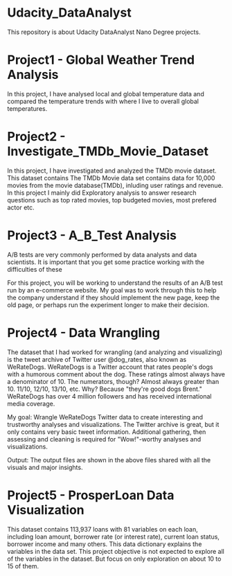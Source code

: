 # Udacity_DataAnalyst
This repository is about Udacity DataAnalyst Nano Degree projects.

# Project1 - Global Weather Trend Analysis
In this project, I have analysed local and global temperature data and compared the temperature trends with where I live to overall global 
temperatures.

# Project2 - Investigate_TMDb_Movie_Dataset
In this project, I have investigated and analyzed the TMDb movie dataset. This dataset contains The TMDb Movie data set contains data
for 10,000 movies from the movie database(TMDb), inluding user ratings and revenue. In this project I mainly did Exploratory analysis
to answer research questions such as top rated movies, top budgeted movies, most prefered actor etc.

# Project3 - A_B_Test Analysis
A/B tests are very commonly performed by data analysts and data scientists.  It is important that you get some practice working with
the difficulties of these 

For this project, you will be working to understand the results of an A/B test run by an e-commerce website.  My goal 
was to work through this to help the company understand if they should implement the new page, keep the old page, or 
perhaps run the experiment longer to make their decision. 

# Project4 - Data Wrangling

The dataset that I had worked for wrangling (and analyzing and visualizing) is the tweet archive of Twitter user @dog_rates, also known as WeRateDogs. 
WeRateDogs is a Twitter account that rates people's dogs with a humorous comment about the dog. These ratings almost always have a denominator of 10. 
The numerators, though? Almost always greater than 10. 11/10, 12/10, 13/10, etc. Why? Because "they're good dogs Brent." WeRateDogs has over 4 million followers 
and has received international media coverage.

My goal: Wrangle WeRateDogs Twitter data to create interesting and trustworthy analyses and visualizations. The Twitter archive is great, but it only contains 
very basic tweet information. Additional gathering, then assessing and cleaning is required for "Wow!"-worthy analyses and visualizations.

Output: The output files are shown in the above files shared with all the visuals and major insights.

# Project5 - ProsperLoan Data Visualization

This dataset contains 113,937 loans with 81 variables on each loan, including loan amount, borrower rate (or interest rate), current loan status, borrower income and many others.
This data dictionary explains the variables in the data set. This project objective is not expected to explore all of 
the variables in the dataset. But focus on only exploration on about 10 to 15 of them.



